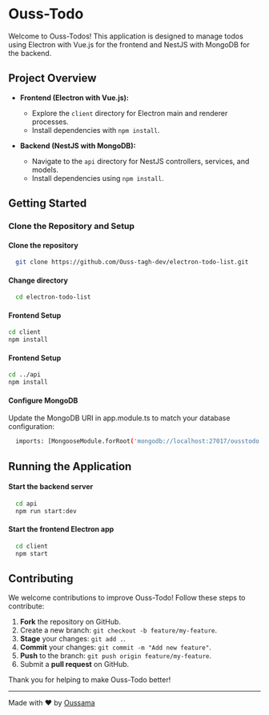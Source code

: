 # Ouss-Todo

Welcome to Ouss-Todos! This application is designed to manage todos using Electron with Vue.js for the frontend and NestJS with MongoDB for the backend.

## Project Overview

- **Frontend (Electron with Vue.js):**
  - Explore the `client` directory for Electron main and renderer processes.
  - Install dependencies with `npm install`.

- **Backend (NestJS with MongoDB):**
  - Navigate to the `api` directory for NestJS controllers, services, and models.
  - Install dependencies using `npm install`.

## Getting Started

### Clone the Repository and Setup

#### Clone the repository
```bash
  git clone https://github.com/Ouss-tagh-dev/electron-todo-list.git
```

#### Change directory
```bash
  cd electron-todo-list
```

#### Frontend Setup
```bash
cd client
npm install
```

#### Frontend Setup
```bash
cd ../api
npm install
```

#### Configure MongoDB

Update the MongoDB URI in app.module.ts to match your database configuration:

```bash
  imports: [MongooseModule.forRoot('mongodb://localhost:27017/ousstodo')],
```

## Running the Application

#### Start the backend server

```bash
  cd api
  npm run start:dev
```
#### Start the frontend Electron app

```bash
  cd client
  npm start
```

## Contributing

We welcome contributions to improve Ouss-Todo! Follow these steps to contribute:

1. **Fork** the repository on GitHub.
2. Create a new branch: `git checkout -b feature/my-feature`.
3. **Stage** your changes: `git add .`.
4. **Commit** your changes: `git commit -m "Add new feature"`.
5. **Push** to the branch: `git push origin feature/my-feature`.
6. Submit a **pull request** on GitHub.

Thank you for helping to make Ouss-Todo better!

---
Made with ❤ by [Oussama](https://github.com/ouss-tagh-dev)